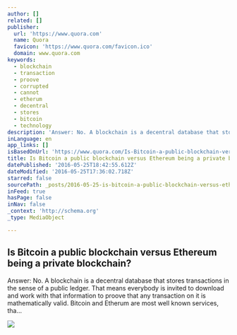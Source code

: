 ```yaml
---
author: []
related: []
publisher:
  url: 'https://www.quora.com'
  name: Quora
  favicon: 'https://www.quora.com/favicon.ico'
  domain: www.quora.com
keywords:
  - blockchain
  - transaction
  - proove
  - corrupted
  - cannot
  - etherum
  - decentral
  - stores
  - bitcoin
  - technology
description: 'Answer: No. A blockchain is a decentral database that stores transactions in the sense of a public ledger. That means everybody is invited to download and work with that information to proove that any transaction on it is mathematically valid. Bitcoin and Etherum are most well known services, tha...'
inLanguage: en
app_links: []
isBasedOnUrl: 'https://www.quora.com/Is-Bitcoin-a-public-blockchain-versus-Ethereum-being-a-private-blockchain'
title: Is Bitcoin a public blockchain versus Ethereum being a private blockchain?
datePublished: '2016-05-25T18:42:55.612Z'
dateModified: '2016-05-25T17:36:02.718Z'
starred: false
sourcePath: _posts/2016-05-25-is-bitcoin-a-public-blockchain-versus-ethereum-being-a-priva.md
inFeed: true
hasPage: false
inNav: false
_context: 'http://schema.org'
_type: MediaObject

---
```

<article style=""><h1>Is Bitcoin a public blockchain versus Ethereum being a private blockchain?</h1><p>Answer: No. A blockchain is a decentral database that stores transactions in the sense of a public ledger. That means everybody is invited to download and work with that information to proove that any transaction on it is mathematically valid. Bitcoin and Etherum are most well known services, tha...</p><img src="https://qsf.is.quoracdn.net/-images.new_grid.fb_share_default.pnge6dde9cfa6e03c43.png" /></article>